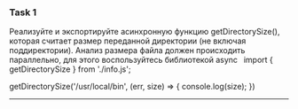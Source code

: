 ### Task 1
Реализуйте и экспортируйте асинхронную функцию getDirectorySize(), которая считает размер переданной директории (не включая поддиректории). Анализ размера файла должен происходить параллельно, для этого воспользуйтесь библиотекой async
`
`import { getDirectorySize } from './info.js';
 
getDirectorySize('/usr/local/bin', (err, size) => {
  console.log(size);
})`
`
____
